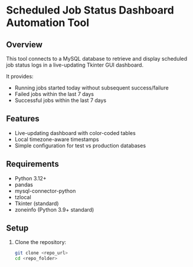 # Scheduled Job Status Dashboard Automation Tool

## Overview
This tool connects to a MySQL database to retrieve and display scheduled job status logs in a live-updating Tkinter GUI dashboard.

It provides:
- Running jobs started today without subsequent success/failure
- Failed jobs within the last 7 days
- Successful jobs within the last 7 days

## Features
- Live-updating dashboard with color-coded tables
- Local timezone-aware timestamps
- Simple configuration for test vs production databases

## Requirements
- Python 3.12+
- pandas
- mysql-connector-python
- tzlocal
- Tkinter (standard)
- zoneinfo (Python 3.9+ standard)

## Setup
1. Clone the repository:
   ```bash
   git clone <repo_url>
   cd <repo_folder>
